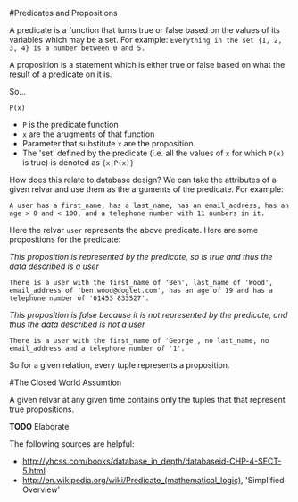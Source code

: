 #Predicates and Propositions

A predicate is a function that turns true or false based on the values of its variables which may be a set. For example: `Everything in the set {1, 2, 3, 4} is a number between 0 and 5.`

A proposition is a statement which is either true or false based on what the result of a predicate on it is.

So…

	P(x)

- `P` is the predicate function
- `x` are the arugments of that function
- Parameter that substitute `x` are the proposition.
- The 'set' defined by the predicate (i.e. all the values of `x` for which `P(x)` is true) is denoted as `{x|P(x)}`


How does this relate to database design? We can take the attributes of a given relvar and use them as the arguments of the predicate. For example:

	A user has a first_name, has a last_name, has an email_address, has an age > 0 and < 100, and a telephone number with 11 numbers in it.
	
Here the relvar `user` represents the above predicate. Here are some propositions for the predicate:

_This proposition is represented by the predicate, so is true and thus the data described is a user_

	There is a user with the first_name of 'Ben', last_name of 'Wood', email_address of 'ben.wood@doglet.com', has an age of 19 and has a telephone number of '01453 833527'. 

_This proposition is false because it is not represented by the predicate, and thus the data described is not a user_

	There is a user with the first_name of 'George', no last_name, no email_address and a telephone number of '1'. 

So for a given relation, every tuple represents a proposition. 


#The Closed World Assumtion

A given relvar at any given time contains only the tuples that that represent true propositions.

__TODO__ Elaborate



The following sources are helpful:

- http://yhcss.com/books/database_in_depth/databaseid-CHP-4-SECT-5.html
- http://en.wikipedia.org/wiki/Predicate_(mathematical_logic), 'Simplified Overview'